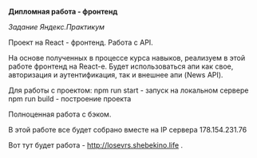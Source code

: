 **Дипломная работа - фронтенд**

*Задание Яндекс.Практикум*

Проект на React - фронтенд. Работа с API. 

 На основе полученных в процессе курса навыков, реализуем в этой работе 
 фронтенд на React-е. Будет использоваться апи как свое, авторизация и
 аутентификация, так и внешнее апи (News API).

Для работы с проектом: 
npm run start - запуск на локальном сервере
npm run build - построение проекта

Полноценная работа с бэком.

В этой работе все будет собрано вместе на 
IP сервера 178.154.231.76

Вот тут будет работа - http://losevrs.shebekino.life .